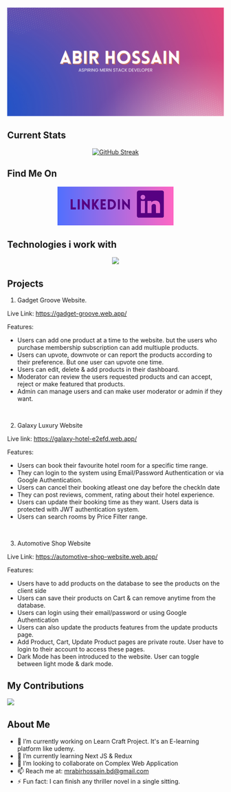 ![Abir Hossain Github Banner!](https://raw.githubusercontent.com/mdhossain07/mdhossain07/main/Abir%20Profile%20Banner.png "Abir Hossain")

## Current Stats
<p align="center"> 
<a href="https://git.io/streak-stats">
  <img src="https://github-readme-streak-stats.herokuapp.com?user=mdhossain07&theme=shadow-purple&hide_border=true&date_format=j%20M%5B%20Y%5D" alt="GitHub Streak" /></a>
</p>
  

## Find Me On

<p align ="center">  
  <a href="https://www.linkedin.com/in/thisisabirhossain/">
    <img style={padding: "20px"} src="https://raw.githubusercontent.com/mdhossain07/mdhossain07/main/LinkedIn%20Logo.png"/></a> 
</p>

## Technologies i work with

<p align="center">
  <a href="https://skillicons.dev">
    <img src="https://skillicons.dev/icons?i=html,css,tailwind,bootstrap,js,react,firebase,nodejs,express,mongodb,wordpress" />
  </a>
</p>


## Projects

1. Gadget Groove Website. 

Live Link: https://gadget-groove.web.app/

Features:

<ul> 

<li>
Users can add one product at a time to the website. but the users who purchase membership subscription can add multiuple products. </li>

<li>Users can upvote, downvote or can report the products according to their preference. But one user can upvote one time. </li>

<li>Users can edit, delete & add products in their dashboard. </li>

<li>Moderator can review the users requested products and can accept, reject or make featured that products. </li>

<li>Admin can manage users and can make user moderator or admin if they want. </li>

</ul>

</br>

2. Galaxy Luxury Website

Live link: https://galaxy-hotel-e2efd.web.app/

Features:

<ul>
<li>Users can book their favourite hotel room for a specific time range. </li>

<li>They can login to the system using Email/Password Authentication or via Google Authentication. </li>
<li> Users can cancel their booking atleast one day before the checkIn date</li>
<li>They can post reviews, comment, rating about their hotel experience. </li>
<li>Users can update their booking time as they want.
Users data is protected with JWT authentication system. </li>
<li> Users can search rooms by Price Filter range.</li>

</ul>


</br>


3. Automotive Shop Website

Live Link: https://automotive-shop-website.web.app/

Features:

<ul>
<li>Users have to add products on the database to see the products on the client side</li>

<li>Users can save their products on Cart & can remove anytime from the database.</li>
<li> Users can login using their email/password or using Google Authentication
</li>
<li>Users can also update the products features from the update products page. </li>
<li>Add Product, Cart, Update Product pages are private route. User have to login to their account to access these pages. </li>
<li> Dark Mode has been introduced to the website. User can toggle between light mode & dark mode.</li>

</ul>


## My Contributions

![](http://github-profile-summary-cards.vercel.app/api/cards/profile-details?username=mdhossain07&theme=nightowl)

## About Me

- 🔭 I’m currently working on Learn Craft Project. It's an E-learning platform like udemy.
- 🌱 I’m currently learning Next JS & Redux
- 👯 I’m looking to collaborate on Complex Web Application
- 📫 Reach me at: mrabirhossain.bd@gmail.com
- ⚡ Fun fact: I can finish any thriller novel in a single sitting.
